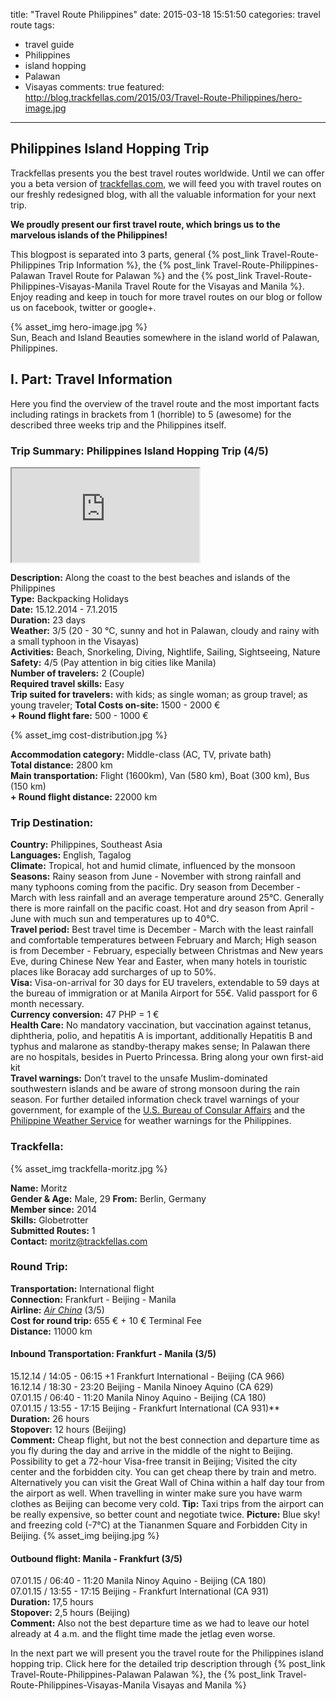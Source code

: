 title: "Travel Route Philippines"
date: 2015-03-18 15:51:50
categories: travel route
tags: 
- travel guide
- Philippines
- island hopping
- Palawan
- Visayas
comments: true
featured:  http://blog.trackfellas.com/2015/03/Travel-Route-Philippines/hero-image.jpg
---

## Philippines Island Hopping Trip
Trackfellas presents you the best travel routes worldwide. Until we can offer you a beta version of [trackfellas.com](http://trackfellas.com), we will feed you with travel routes on our freshly redesigned blog, with all the valuable information for your next trip.

**We proudly present our first travel route, which brings us to the marvelous islands of the Philippines!**

This blogpost is separated into 3 parts, general  {% post_link Travel-Route-Philippines Trip Information %}, the {% post_link Travel-Route-Philippines-Palawan Travel Route for Palawan %} and the {% post_link Travel-Route-Philippines-Visayas-Manila Travel Route for the Visayas and Manila %}. Enjoy reading and keep in touch for more travel routes on our blog or follow us on facebook, twitter or google+.  

{% asset_img hero-image.jpg %}  
Sun, Beach and Island Beauties somewhere in the island world of Palawan, Philippines. 


## I. Part: Travel Information
Here you find the overview of the travel route and the most important facts including ratings in brackets from 1 (horrible) to 5 (awesome) for the described three weeks trip and the Philippines itself.

<!-- more -->

### Trip Summary: Philippines Island Hopping Trip (4/5)  


<iframe src="https://www.google.com/maps/d/embed?mid=zrYZfx3FSo48.k0hvSW6HcMlg"></iframe>


**Description:** 		Along the coast to the best beaches and islands of the Philippines  
**Type:** Backpacking Holidays  
**Date:** 				15.12.2014 - 7.1.2015  
**Duration:** 			23 days  
**Weather:** 3/5 (20 - 30 °C, sunny and hot in Palawan, cloudy and rainy with a small typhoon in the Visayas)   
**Activities:** 			Beach, Snorkeling, Diving, Nightlife, Sailing, Sightseeing, Nature  
**Safety:** 			4/5 (Pay attention in big cities like Manila)  
**Number of travelers:**     2 (Couple)  
**Required travel skills:** 	Easy  
**Trip suited for travelers:**	with kids; as single woman; as group travel; as young traveler; 
**Total Costs on-site:** 		1500 - 2000 €   
**\+ Round flight fare:**		500 - 1000 €  

<div class="left"> 
{% asset_img cost-distribution.jpg %} 
</div>

**Accommodation category:** 	Middle-class (AC, TV, private bath)  
**Total distance:** 		2800 km  
**Main transportation:**		Flight (1600km), Van (580 km),  Boat (300 km), Bus (150 km)   
**\+ Round flight distance:**	22000 km

### Trip Destination:
**Country:** 			Philippines, Southeast Asia   
**Languages:** 			English, Tagalog  
**Climate:**			Tropical, hot and humid climate, influenced by the monsoon  
**Seasons:**			Rainy season from June - November with strong rainfall and many typhoons coming from the pacific. Dry season from December - March with less rainfall and an average temperature around 25°C. Generally there is more rainfall on the pacific coast. Hot and dry season from April - June with much sun and temperatures up to 40°C.   
**Travel period:**			Best travel time is December - March with the least rainfall and comfortable temperatures between February and March; High season is from December - February, especially between Christmas and New years Eve, during Chinese New Year and Easter, when many hotels in touristic places like Boracay add surcharges of up to 50%.   
**Visa:**				Visa-on-arrival for 30 days for EU travelers, extendable to 59 days at the bureau of immigration or at Manila Airport for 55€. Valid passport for 6 month necessary.  
**Currency conversion:** 	47 PHP = 1 €  
**Health Care:**			No mandatory vaccination, but vaccination against tetanus, diphtheria, polio, and hepatitis A is important, additionally Hepatitis B and typhus and malarone as standby-therapy makes sense; In Palawan there are no hospitals, besides in Puerto Princessa. Bring along your own first-aid kit  
**Travel warnings:**		Don’t travel to the unsafe Muslim-dominated southwestern islands and be aware of strong monsoon during the rain season. For further detailed information check travel warnings of your government, for example of the [U.S. Bureau of Consular Affairs](http://travel.state.gov/content/passports/english/alertswarnings/philippines-travel-warning.html) and the [Philippine Weather Service](www.pagasa.dost.gov.ph) for weather warnings for the Philippines.


### Trackfella:

<div class="left"> 
{% asset_img trackfella-moritz.jpg %}
</div>

**Name:**				Moritz  
**Gender & Age:** 		Male, 29 
**From:** 				Berlin, Germany  
**Member since:** 		2014  
**Skills:** Globetrotter  
**Submitted Routes:** 		1    
**Contact:**			moritz@trackfellas.com

### Round Trip:
**Transportation:** 		International flight   
**Connection:** Frankfurt - Beijing - Manila  
**Airline:** 			_[Air China](www.airchina.com)_ (3/5)  
**Cost for round trip:** 		655 € + 10 € Terminal Fee  
**Distance:**  			11000 km 

#### Inbound Transportation: Frankfurt - Manila (3/5) 

15.12.14 / 14:05 - 06:15 +1 	Frankfurt International - Beijing (CA 966)   
16.12.14 / 18:30 - 23:20 	Beijing - Manila Ninoey Aquino (CA 629)  
07.01.15 / 06:40 - 11:20 	Manila Ninoy Aquino - Beijing (CA 180)  
07.01.15 / 13:55 - 17:15 	Beijing - Frankfurt International (CA 931)**      
**Duration:** 			26 hours  
**Stopover:** 			12 hours (Beijing)  
**Comment:** Cheap flight, but not the best connection and departure time as you fly during the day and arrive in the middle of the night to  Beijing. Possibility to get a 72-hour Visa-free transit in Beijing; Visited the city center and the forbidden city. You can get cheap there by train and metro. Alternatively you can visit the Great Wall of China within a half day tour from the airport as well. When travelling in winter make sure you have warm clothes as Beijing can become very cold.
**Tip:** Taxi trips from the airport can be really expensive, so better count and negotiate twice.
**Picture:** Blue sky! and freezing cold (-7°C) at the Tiananmen Square and Forbidden City in Beijing.
{% asset_img beijing.jpg %}

#### Outbound flight:		Manila - Frankfurt (3/5)  
07.01.15 / 06:40 - 11:20 	Manila Ninoy Aquino - Beijing (CA 180)  
07.01.15 / 13:55 - 17:15 	Beijing - Frankfurt International (CA 931)      
**Duration:** 			17,5 hours  
**Stopover:** 			2,5 hours (Beijing)   
**Comment:** Also not the best departure time as we had to leave our hotel already at 4 a.m. and the flight time made the jetlag even worse.

In the next part we will present you the travel route for the Philippines island hopping trip. 
Click here for the detailed trip description through {% post_link Travel-Route-Philippines-Palawan Palawan %}, the {% post_link Travel-Route-Philippines-Visayas-Manila Visayas and Manila %}